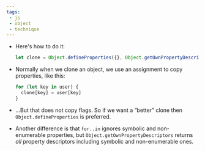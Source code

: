 ```yaml
---
tags: 
 - js
 - object
 - technique
---
```


- Here's how to do it:
	```js
	let clone = Object.defineProperties({}, Object.getOwnPropertyDescriptors(obj));
	```

- Normally when we clone an object, we use an assignment to copy properties, like this:
	```js
	for (let key in user) {
	  clone[key] = user[key]
	}
	```

- …But that does not copy flags. So if we want a “better” clone then `Object.defineProperties` is preferred.
- Another difference is that `for..in` ignores symbolic and non-enumerable properties, but `Object.getOwnPropertyDescriptors` returns _all_ property descriptors including symbolic and non-enumerable ones.
